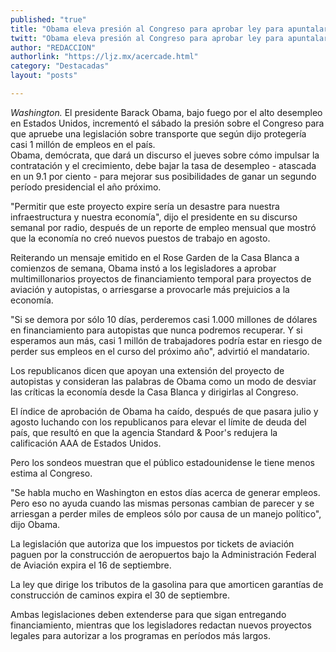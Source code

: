 ```yaml
---
published: "true"
title: "Obama eleva presión al Congreso para aprobar ley para apuntalar empleo"
twitt: "Obama eleva presión al Congreso para aprobar ley para apuntalar empleo"
author: "REDACCION"
authorlink: "https://ljz.mx/acercade.html"
category: "Destacadas"
layout: "posts"

---
```




*Washington.* El presidente Barack Obama, bajo fuego por el alto desempleo en Estados Unidos, incrementó el sábado la presión sobre el Congreso para que apruebe una legislación sobre transporte que según dijo protegería casi 1 millón de empleos en el país.  
  Obama, demócrata, que dará un discurso el jueves sobre cómo impulsar la contratación y el crecimiento, debe bajar la tasa de desempleo - atascada en un 9.1 por ciento - para mejorar sus posibilidades de ganar un segundo período presidencial el año próximo.



  "Permitir que este proyecto expire sería un desastre para nuestra infraestructura y nuestra economía", dijo el presidente en su discurso semanal por radio, después de un reporte de empleo mensual que mostró que la economía no creó nuevos puestos de trabajo en agosto.



  Reiterando un mensaje emitido en el Rose Garden de la Casa Blanca a comienzos de semana, Obama instó a los legisladores a aprobar multimillonarios proyectos de financiamiento temporal para proyectos de aviación y autopistas, o arriesgarse a provocarle más prejuicios a la economía.



  "Si se demora por sólo 10 días, perderemos casi 1.000 millones de dólares en financiamiento para autopistas que nunca podremos recuperar. Y si esperamos aun más, casi 1 millón de trabajadores podría estar en riesgo de perder sus empleos en el curso del próximo año", advirtió el mandatario.



  Los republicanos dicen que apoyan una extensión del proyecto de autopistas y consideran las palabras de Obama como un modo de desviar las críticas la economía desde la Casa Blanca y dirigirlas al Congreso.



  El índice de aprobación de Obama ha caído, después de que pasara julio y agosto luchando con los republicanos para elevar el límite de deuda del país, que resultó en que la agencia Standard & Poor's redujera la calificación AAA de Estados Unidos.



  Pero los sondeos muestran que el público estadounidense le tiene menos estima al Congreso.



  "Se habla mucho en Washington en estos días acerca de generar empleos. Pero eso no ayuda cuando las mismas personas cambian de parecer y se arriesgan a perder miles de empleos sólo por causa de un manejo político", dijo Obama.



  La legislación que autoriza que los impuestos por tickets de aviación paguen por la construcción de aeropuertos bajo la Administración Federal de Aviación expira el 16 de septiembre.



  La ley que dirige los tributos de la gasolina para que amorticen garantías de construcción de caminos expira el 30 de septiembre.



  Ambas legislaciones deben extenderse para que sigan entregando financiamiento, mientras que los legisladores redactan nuevos proyectos legales para autorizar a los programas en períodos más largos.

